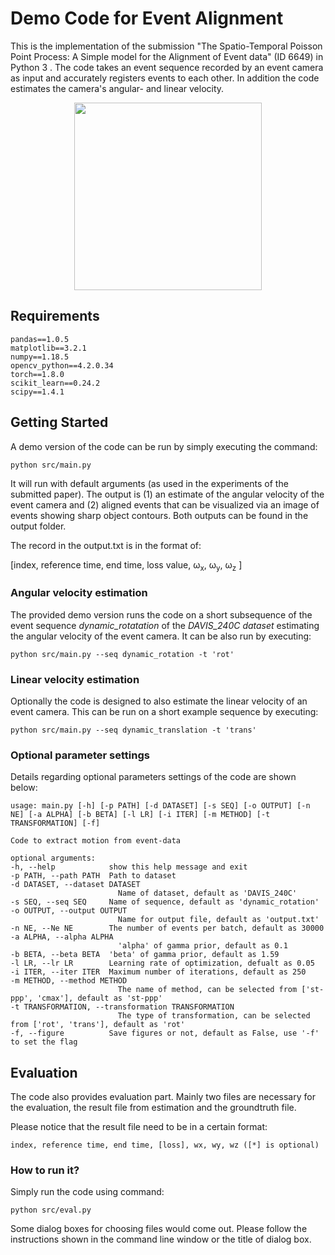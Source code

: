 # Demo Code for Event Alignment

This is the implementation of the submission "The Spatio-Temporal Poisson Point Process: A Simple model for the Alignment of Event data" (ID 6649) in Python 3 . The code takes an event sequence recorded by an event camera as input and accurately registers events to each other. In addition the code estimates the camera's angular- and linear velocity.

<p align="center">
  <img height="300" src="/imgs/overview-diagram.png">
</p>


## Requirements
    pandas==1.0.5
    matplotlib==3.2.1
    numpy==1.18.5
    opencv_python==4.2.0.34
    torch==1.8.0
    scikit_learn==0.24.2
    scipy==1.4.1

## Getting Started

A demo version of the code can be run by simply executing the command:
    
    python src/main.py

It will run with default arguments (as used in the experiments of the submitted paper).
The output is (1) an estimate of the angular velocity of the event camera and (2) aligned events that can be visualized via an image of events showing sharp object contours. Both outputs can be found in the output folder.

The record in the output.txt is in the format of:

[index, reference time, end time, loss value, &omega;<sub>x</sub>, &omega;<sub>y</sub>, &omega;<sub>z</sub> ]

### Angular velocity estimation

The provided demo version runs the code on a short subsequence of the event sequence *dynamic_rotatation* of the *DAVIS_240C dataset* estimating the angular velocity of the event camera. It can be also run by executing:

    python src/main.py --seq dynamic_rotation -t 'rot'


### Linear velocity estimation

Optionally the code is designed to also estimate the linear velocity of an event camera. This can be run on a short example sequence by executing:

    python src/main.py --seq dynamic_translation -t 'trans'
    
### Optional parameter settings

Details regarding optional parameters settings of the code are shown below:

    usage: main.py [-h] [-p PATH] [-d DATASET] [-s SEQ] [-o OUTPUT] [-n NE] [-a ALPHA] [-b BETA] [-l LR] [-i ITER] [-m METHOD] [-t TRANSFORMATION] [-f]

    Code to extract motion from event-data

    optional arguments:
    -h, --help            show this help message and exit
    -p PATH, --path PATH  Path to dataset
    -d DATASET, --dataset DATASET
                            Name of dataset, default as 'DAVIS_240C'
    -s SEQ, --seq SEQ     Name of sequence, default as 'dynamic_rotation'
    -o OUTPUT, --output OUTPUT
                            Name for output file, default as 'output.txt'
    -n NE, --Ne NE        The number of events per batch, default as 30000
    -a ALPHA, --alpha ALPHA
                            'alpha' of gamma prior, default as 0.1
    -b BETA, --beta BETA  'beta' of gamma prior, default as 1.59
    -l LR, --lr LR        Learning rate of optimization, defualt as 0.05
    -i ITER, --iter ITER  Maximum number of iterations, default as 250
    -m METHOD, --method METHOD
                            The name of method, can be selected from ['st-ppp', 'cmax'], default as 'st-ppp'
    -t TRANSFORMATION, --transformation TRANSFORMATION
                            The type of transformation, can be selected from ['rot', 'trans'], default as 'rot'
    -f, --figure          Save figures or not, default as False, use '-f' to set the flag

## Evaluation

The code also provides evaluation part. Mainly two files are necessary for the evaluation, the result file from estimation and the groundtruth file.

Please notice that the result file need to be in a certain format:

    index, reference time, end time, [loss], wx, wy, wz ([*] is optional)

### How to run it?

Simply run the code using command:

    python src/eval.py

Some dialog boxes for choosing files would come out. Please follow the instructions shown in the command line window or the title of dialog box.




